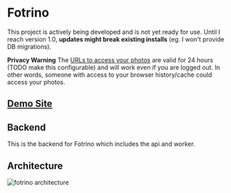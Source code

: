 # Fotrino

This project is actively being developed and is not yet ready for use. Until I reach version 1.0, **updates might break existing installs** (eg. I won't provide DB migrations).

**Privacy Warning** The [URLs to access your photos](https://docs.aws.amazon.com/AmazonS3/latest/dev/ShareObjectPreSignedURL.html) are valid for 24 hours (TODO make this configurable) and will work even if you are logged out. In other words, someone with access to your browser history/cache could access your photos.

## [Demo Site](https://www.fotrino.com/)

## Backend

This is the backend for Fotrino which includes the api and worker.

## Architecture

![fotrino architecture](https://docs.google.com/drawings/d/e/2PACX-1vSGRI9GP1OKkTt1A0YWXzWCZVZ5ZhtwJ7JMlOvahc-qVFVe9IGzvGr6aiKd4aj5_dNCXZlY3RFW_A95/pub?w=1440&h=1080)
